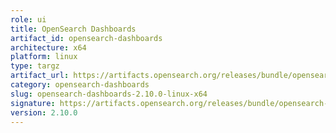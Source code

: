 ```yaml
---
role: ui
title: OpenSearch Dashboards
artifact_id: opensearch-dashboards
architecture: x64
platform: linux
type: targz
artifact_url: https://artifacts.opensearch.org/releases/bundle/opensearch-dashboards/2.10.0/opensearch-dashboards-2.10.0-linux-x64.tar.gz
category: opensearch-dashboards
slug: opensearch-dashboards-2.10.0-linux-x64
signature: https://artifacts.opensearch.org/releases/bundle/opensearch-dashboards/2.10.0/opensearch-dashboards-2.10.0-linux-x64.tar.gz.sig
version: 2.10.0
---
```


